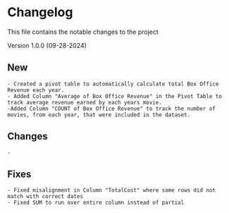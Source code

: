 # Changelog
This file contains the notable changes to the project

Version 1.0.0 (09-28-2024)
## New
    - Created a pivot table to automatically calculate total Box Office Revenue each year.
    - Added Column "Average of Box Office Revenue" in the Pivot Table to track average revenue earned by each years movie.
    -Added Column "COUNT of Box Office Revenue" to track the number of movies, from each year, that were included in the dataset. 

## Changes 
    - 

## Fixes
    - Fixed misalignment in Column "TotalCost" where some rows did not match with correct dates
    - Fixed SUM to run over entire column instead of partial

